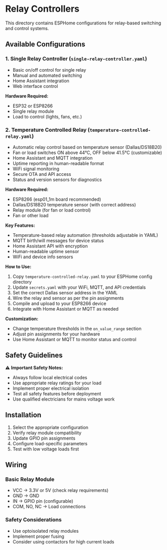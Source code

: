 # Relay Controllers

This directory contains ESPHome configurations for relay-based switching and control systems.

## Available Configurations

### 1. Single Relay Controller (`single-relay-controller.yaml`)

- Basic on/off control for single relay
- Manual and automated switching
- Home Assistant integration
- Web interface control

**Hardware Required:**

- ESP32 or ESP8266
- Single relay module
- Load to control (lights, fans, etc.)

### 2. Temperature Controlled Relay (`temperature-controlled-relay.yaml`)

- Automatic relay control based on temperature sensor (Dallas/DS18B20)
- Fan or load switches ON above 44°C, OFF below 41.5°C (customizable)
- Home Assistant and MQTT integration
- Uptime reporting in human-readable format
- WiFi signal monitoring
- Secure OTA and API access
- Status and version sensors for diagnostics

**Hardware Required:**

- ESP8266 (esp01_1m board recommended)
- Dallas/DS18B20 temperature sensor (with correct address)
- Relay module (for fan or load control)
- Fan or other load

**Key Features:**

- Temperature-based relay automation (thresholds adjustable in YAML)
- MQTT birth/will messages for device status
- Home Assistant API with encryption
- Human-readable uptime sensor
- WiFi and device info sensors

**How to Use:**

1. Copy `temperature-controlled-relay.yaml` to your ESPHome config directory
2. Update `secrets.yaml` with your WiFi, MQTT, and API credentials
3. Set the correct Dallas sensor address in the YAML
4. Wire the relay and sensor as per the pin assignments
5. Compile and upload to your ESP8266 device
6. Integrate with Home Assistant or MQTT as needed

**Customization:**

- Change temperature thresholds in the `on_value_range` section
- Adjust pin assignments for your hardware
- Use Home Assistant or MQTT to monitor status and control

## Safety Guidelines

⚠️ **Important Safety Notes:**

- Always follow local electrical codes
- Use appropriate relay ratings for your load
- Implement proper electrical isolation
- Test all safety features before deployment
- Use qualified electricians for mains voltage work

## Installation

1. Select the appropriate configuration
2. Verify relay module compatibility
3. Update GPIO pin assignments
4. Configure load-specific parameters
5. Test with low voltage loads first

## Wiring

### Basic Relay Module

- VCC → 3.3V or 5V (check relay requirements)
- GND → GND
- IN → GPIO pin (configurable)
- COM, NO, NC → Load connections

### Safety Considerations

- Use optoisolated relay modules
- Implement proper fusing
- Consider using contactors for high current loads
